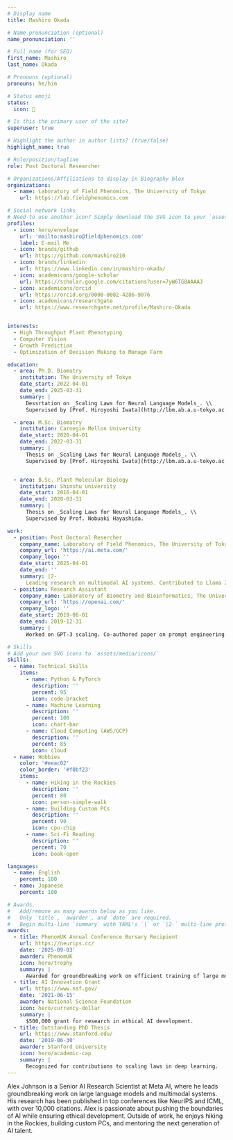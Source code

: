 ```yaml
---
# Display name
title: Mashiro Okada

# Name pronunciation (optional)
name_pronunciation: ''

# Full name (for SEO)
first_name: Mashiro
last_name: Okada

# Pronouns (optional)
pronouns: he/him

# Status emoji
status:
  icon: 🚜

# Is this the primary user of the site?
superuser: true

# Highlight the author in author lists? (true/false)
highlight_name: true

# Role/position/tagline
role: Post Doctoral Researcher

# Organizations/Affiliations to display in Biography blox
organizations:
  - name: Laboratory of Field Phenomics, The University of Tokyo
    url: https://lab.fieldphenomics.com

# Social network links
# Need to use another icon? Simply download the SVG icon to your `assets/media/icons/` folder.
profiles:
  - icon: hero/envelope
    url: 'mailto:mashiro@fieldphenomics.com'
    label: E-mail Me
  - icon: brands/github
    url: https://github.com/mashiro210
  - icon: brands/linkedin
    url: https://www.linkedin.com/in/mashiro-okada/
  - icon: academicons/google-scholar
    url: https://scholar.google.com/citations?user=7yW6TG8AAAAJ
  - icon: academicons/orcid
    url: https://orcid.org/0000-0002-4286-9076
  - icon: academicons/researchgate
    url: https://www.researchgate.net/profile/Mashiro-Okada


interests:
  - High Throughput Plant Phenotyping
  - Computer Vision
  - Growth Prediction
  - Optimization of Decision Making to Manage Farm

education:
  - area: Ph.D. Biomatry
    institution: The University of Tokyo
    date_start: 2022-04-01
    date_end: 2025-03-31
    summary: |
      Dessrtation on _Scaling Laws for Neural Language Models_. \\
      Supervised by [Prof. Hiroyoshi Iwata](http://lbm.ab.a.u-tokyo.ac.jp/~iwata/index_e.html). 

  - area: M.Sc. Biomatry
    institution: Carnegie Mellon University
    date_start: 2020-04-01
    date_end: 2022-03-31
    summary: |
      Thesis on _Scaling Laws for Neural Language Models_. \\
      Supervised by [Prof. Hiroyoshi Iwata](http://lbm.ab.a.u-tokyo.ac.jp/~iwata/index_e.html). 


  - area: B.Sc. Plant Molecular Biology
    institution: Shinshu university
    date_start: 2016-04-01
    date_end: 2020-03-31
    summary: |
      Thesis on _Scaling Laws for Neural Language Models_. \\
      Supervised by Prof. Nobuaki Hayashida. 

work:
  - position: Post Doctoral Resercher
    company_name: Laboratory of Field Phenomics, The University of Tokyo
    company_url: 'https://ai.meta.com/'
    company_logo: ''
    date_start: 2025-04-01
    date_end: ''
    summary: |2-
      Leading research on multimodal AI systems. Contributed to Llama 2 and other open-source models. 50+ citations in 3 years.
  - position: Research Assistant
    company_name: Laboratory of Biometry and Bioinformatics, The University of Tokyo
    company_url: 'https://openai.com/'
    company_logo: ''
    date_start: 2019-06-01
    date_end: 2019-12-31
    summary: |
      Worked on GPT-3 scaling. Co-authored paper on prompt engineering.

# Skills
# Add your own SVG icons to `assets/media/icons/`
skills:
  - name: Technical Skills
    items:
      - name: Python & PyTorch
        description: ''
        percent: 95
        icon: code-bracket
      - name: Machine Learning
        description: ''
        percent: 100
        icon: chart-bar
      - name: Cloud Computing (AWS/GCP)
        description: ''
        percent: 85
        icon: cloud
  - name: Hobbies
    color: '#eeac02'
    color_border: '#f0bf23'
    items:
      - name: Hiking in the Rockies
        description: ''
        percent: 80
        icon: person-simple-walk
      - name: Building Custom PCs
        description: ''
        percent: 90
        icon: cpu-chip
      - name: Sci-Fi Reading
        description: ''
        percent: 70
        icon: book-open

languages:
  - name: English
    percent: 100
  - name: Japanese
    percent: 100

# Awards.
#   Add/remove as many awards below as you like.
#   Only `title`, `awarder`, and `date` are required.
#   Begin multi-line `summary` with YAML's `|` or `|2-` multi-line prefix and indent 2 spaces below.
awards:
  - title: PhenomUK Annual Conference Bursary Recipient  
    url: https://neurips.cc/
    date: '2025-09-03'
    awarder: PhenomUK
    icon: hero/trophy
    summary: |
      Awarded for groundbreaking work on efficient training of large models.
  - title: AI Innovation Grant
    url: https://www.nsf.gov/
    date: '2021-06-15'
    awarder: National Science Foundation
    icon: hero/currency-dollar
    summary: |
      $500,000 grant for research in ethical AI development.
  - title: Outstanding PhD Thesis
    url: https://www.stanford.edu/
    date: '2019-06-30'
    awarder: Stanford University
    icon: hero/academic-cap
    summary: |
      Recognized for contributions to scaling laws in deep learning.
---
```


Alex Johnson is a Senior AI Research Scientist at Meta AI, where he leads groundbreaking work on large language models and multimodal systems. His research has been published in top conferences like NeurIPS and ICML, with over 10,000 citations. Alex is passionate about pushing the boundaries of AI while ensuring ethical development. Outside of work, he enjoys hiking in the Rockies, building custom PCs, and mentoring the next generation of AI talent.
